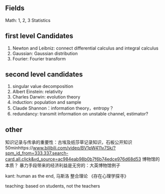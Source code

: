 ## Fields
Math: 1, 2, 3
Statistics


## first level Candidates
1. Newton and Leibniz: connect differential calculus and integral calculus
2. Gaussian: Gaussian distribution
3. Fourier: Fourier transform

## second level candidates
1. singular value decomposition
2. Albert Einstein: relativity
3. Charles Darwin: evolution theory
4. induction: population and sample
5. Claude Shannon：information theory，entropy？
6. redundancy: transmit information on unstable channel, estimator?

## other
知识记录与传承的重要性：古埃及纸莎草记录知识，石板公开知识 50minhttps://www.bilibili.com/video/BV1pW411v7Sk/?spm_id_from=333.337.search-card.all.click&vd_source=ac984eab98b0b7f6b74edce976d68d53
博物馆的本质？
暴力手段带来的经济利益是无穷的：大英博物馆例子

kant: human as the end, 马斯洛 整合理论 《存在心理学探寻》

teaching: based on students, not the teachers